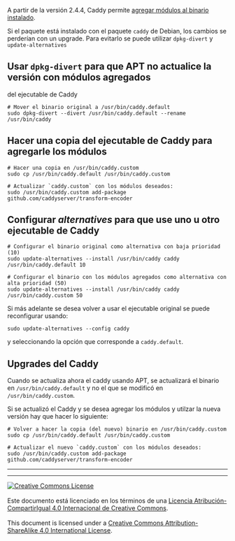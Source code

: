 A partir de la versión 2.4.4, Caddy permite [agregar módulos al binario
instalado](https://caddyserver.com/docs/command-line#caddy-add-package).

Si el paquete está instalado con el paquete `caddy` de Debian, los cambios se 
perderían con un upgrade. Para evitarlo se puede utilizar `dpkg-divert` y
`update-alternatives`

## Usar `dpkg-divert` para que APT no actualice la versión con módulos agregados
del ejecutable de Caddy

```
# Mover el binario original a /usr/bin/caddy.default
sudo dpkg-divert --divert /usr/bin/caddy.default --rename /usr/bin/caddy
```

## Hacer una copia del ejecutable de Caddy para agregarle los módulos

```
# Hacer una copia en /usr/bin/caddy.custom
sudo cp /usr/bin/caddy.default /usr/bin/caddy.custom

# Actualizar `caddy.custom` con los módulos deseados:
sudo /usr/bin/caddy.custom add-package github.com/caddyserver/transform-encoder
```

## Configurar _alternatives_ para que use uno u otro ejecutable de Caddy

```
# Configurar el binario original como alternativa con baja prioridad (10)
sudo update-alternatives --install /usr/bin/caddy caddy /usr/bin/caddy.default 10

# Configurar el binario con los módulos agregados como alternativa con alta prioridad (50)
sudo update-alternatives --install /usr/bin/caddy caddy /usr/bin/caddy.custom 50
```

Si más adelante se desea volver a usar el ejecutable original se puede
reconfigurar usando:
```
sudo update-alternatives --config caddy
```
y seleccionando la opción que corresponde a `caddy.default`.

## Upgrades del Caddy

Cuando se actualiza ahora el caddy usando APT, se actualizará el binario
en `/usr/bin/caddy.default` y no el que se modificó en `/usr/bin/caddy.custom`.

Si se actualizó el Caddy y se desea agregar los módulos y utilzar la nueva
versión hay que hacer lo siguiente:
```
# Volver a hacer la copia (del nuevo) binario en /usr/bin/caddy.custom
sudo cp /usr/bin/caddy.default /usr/bin/caddy.custom

# Actualizar el nuevo `caddy.custom` con los módulos deseados:
sudo /usr/bin/caddy.custom add-package github.com/caddyserver/transform-encoder
```
___
<!-- LICENSE -->
___
<a rel="licencia" href="http://creativecommons.org/licenses/by-sa/4.0/deed.es">
<img alt="Creative Commons License" style="border-width:0"
src="https://i.creativecommons.org/l/by-sa/4.0/88x31.png" /></a>
<br /><br />
Este documento está licenciado en los términos de una <a rel="licencia"
href="http://creativecommons.org/licenses/by-sa/4.0/deed.es">
Licencia Atribución-CompartirIgual 4.0 Internacional de Creative Commons</a>.
<br /><br />
This document is licensed under a <a rel="license" 
href="http://creativecommons.org/licenses/by-sa/4.0/deed.en">
Creative Commons Attribution-ShareAlike 4.0 International License</a>.
<!-- END --> 
